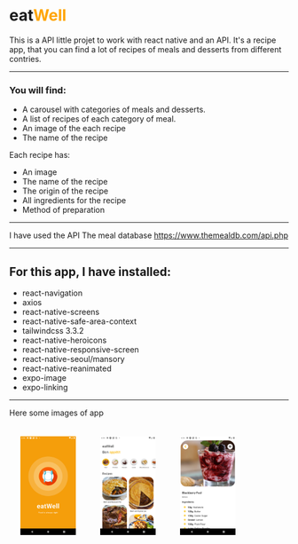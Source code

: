 # eat<span style="color:orange">Well</span>

This is a API little projet to work with react native and an API. It's a recipe app, that you can find a lot of recipes of meals and desserts from different contries.

<hr>

### You will find:

- A carousel with categories of meals and desserts.
- A list of recipes of each category of meal.
- An image of the each recipe
- The name of the recipe

Each recipe has:

- An image
- The name of the recipe
- The origin of the recipe
- All ingredients for the recipe
- Method of preparation

<hr>

I have used the API The meal database
https://www.themealdb.com/api.php

<hr>

## For this app, I have installed:

- react-navigation
- axios
- react-native-screens
- react-native-safe-area-context
- tailwindcss 3.3.2
- react-native-heroicons
- react-native-responsive-screen
- react-native-seoul/mansory
- react-native-reanimated
- expo-image
- expo-linking

<hr>

Here some images of app

<p float="left">
  <img src="assets/screenshots/Screenshot_1.png" width="100" style="margin:20px"/>
  <img src="assets/screenshots/Screenshot_2.png" width="100" style="margin:20px"/>
  <img src="assets/screenshots/Screenshot_3.png" width="100" style="margin:20px"/>
 </p>
